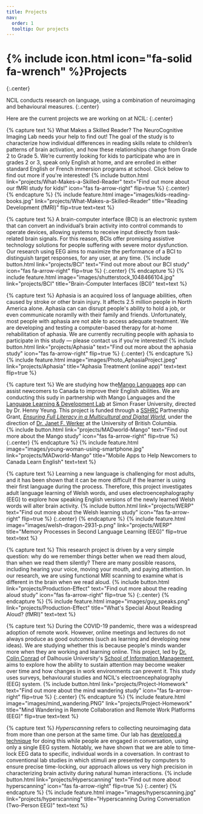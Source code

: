 ```yaml
---
title: Projects
nav:
  order: 1
  tooltip: Our projects
---
```


# {% include icon.html icon="fa-solid fa-wrench" %}Projects
{:.center}

NCIL conducts research on language, using a combination of neuroimaging and behavioural measures. 
{:.center}

Here are the current projects we are working on at NCIL:
{:.center}


{% capture text %}
What Makes a Skilled Reader? The NeuroCognitive Imaging Lab needs your help to find out! The goal of the study is to characterize how individual differences in reading skills relate to children’s patterns of brain activation, and how these relationships change from Grade 2 to Grade 5. We’re currently looking for kids to participate who are in grades 2 or 3, speak only English at home, and are enrolled in either standard English or French immersion programs at school. Click below to find out more if you're interested!
{%
  include button.html
  link="projects/What-Makes-a-Skilled-Reader"
  text="Find out more about our fMRI study for kids!"
  icon="fas fa-arrow-right"
  flip=true
%}
{:.center}
{% endcapture %}
{%
  include feature.html
  image="images/kids-reading-books.jpg"
  link="projects/What-Makes-a-Skilled-Reader"
  title="Reading Development (fMRI)"
  flip=true
  text=text
%}

{% capture text %}
A brain-computer interface (BCI) is an electronic system that can convert an individual’s brain activity into control commands to operate devices, allowing systems to receive input directly from task-related brain signals. For this reason, BCIs offer promising assistive technology solutions for people suffering with severe motor dysfunction. Our research using EEG aims to maximize the performance of a BCI to distinguish target responses, for any user, at any time. 
{%
  include button.html
  link="projects/BCI"
  text="Find out more about our BCI study"
  icon="fas fa-arrow-right"
  flip=true
%}
{:.center}
{% endcapture %}
{%
  include feature.html
  image="images/shutterstock_1048466104.jpg"
  link="projects/BCI"
  title="Brain-Computer Interfaces (BCI)"
  text=text
%}


{% capture text %}
Aphasia is an acquired loss of language abilities, often caused by stroke or other brain injury. It affects 2.5 million people in North America alone. Aphasia can can disrupt people's ability to hold a job, or even communicate noramlly with their family and friends. Unfortunately, most people with aphasia are not able to access adequate treatment. We are developing and testing a computer-based therapy for at-home rehabilitation of aphasia. We are currently recruiting people with aphasia to participate in this study — please contact us if you're interested!
{%
  include button.html
  link="projects/Aphasia"
  text="Find out more about the aphasia study"
  icon="fas fa-arrow-right"
  flip=true
%}
{:.center}
{% endcapture %}
{%
  include feature.html
  image="images/Photo_AphasiaProject.jpeg"
  link="projects/Aphasia"
  title="Aphasia Treatment (online app)"
  text=text
  flip=true
%}


{% capture text %}
We are studying how the[Mango Languages](https://mangolanguages.com) app can assist newcomers to Canada to improve their English abilities. We are conducting this sudy in partnership with Mango Languages and the [Language Learning & Development Lab](https://www.sfu.ca/langdev.html) at Simon Fraser University, directed by Dr. Henny Yeung. This project is funded through a [SSHRC](https://www.sshrc-crsh.gc.ca/home-accueil-eng.aspx) Partnership Grant, [_Ensuring Full Literacy in a Multicultural and Digital World_](https://ensuringliteracy.ca), under the direction of [Dr. Janet F. Werker](https://psych.ubc.ca/profile/janet-werker/) at the University of British Columbia.   
{%
  include button.html
  link="projects/MADworld-Mango"
  text="Find out more about the Mango study"
  icon="fas fa-arrow-right"
  flip=true
%}
{:.center}
{% endcapture %}
{%
  include feature.html
  image="images/young-woman-using-smartphone.jpg"
  link="projects/MADworld-Mango"
  title="Mobile Apps to Help Newcomers to Canada Learn English"
  text=text
%}


{% capture text %}
Learning a new language is challenging for most adults, and it has been shown that it can be more difficult if the learner is using their first language during the process. Therefore, this project investigates adult language learning of Welsh words, and uses electroencephalography (EEG) to explore how speaking English versions of the newly learned Welsh words will alter brain activity. 
{%
  include button.html
  link="projects/WERP"
  text="Find out more about the Welsh learning study"
  icon="fas fa-arrow-right"
  flip=true
%}
{:.center}
{% endcapture %}
{%
  include feature.html
  image="images/welsh-dragon-2931-p.png"
  link="projects/WERP"
  title="Memory Processes in Second Language Learning (EEG)"
  flip=true
  text=text
%}


{% capture text %}
This research project is driven by a very simple question: why do we remember things better when we read them aloud, than when we read them silently? There are many possible reasons, including hearing your voice, moving your mouth, and paying attention. In our research, we are using functional MRI scanning to examine what is different in the brain when we read aloud. 
{%
  include button.html
  link="projects/Production-Effect"
  text="Find out more about the reading aloud study"
  icon="fas fa-arrow-right"
  flip=true
%}
{:.center}
{% endcapture %}
{%
  include feature.html
  image="images/guy_speaks.png"
  link="projects/Production-Effect"
  title="What's Special About Reading Aloud? (fMRI)"
  text=text
%}


{% capture text %}
During the COVID-19 pandemic, there was a widespread adoption of remote work. However, online meetings and lectures do not always produce as good outcomes (such as learning and developing new ideas). We are studying whether this is because people's minds wander more when they are working and learning online. This project, led by [Dr. Colin Conrad](https://www.dal.ca/faculty/management/school-of-information-management/faculty-staff/faculty/colin-conrad.html) of Dalhousie University's [School of Information Management](https://www.dal.ca/faculty/management/school-of-information-management.html), aims to explore how the ability to sustain attention may become weaker over time and how changes in work environments can prevent it. This study uses surveys, behavioural studies and NCIL's electroencephalography (EEG) system.
{%
  include button.html
  link="projects/Project-Homework"
  text="Find out more about the mind wandering study"
  icon="fas fa-arrow-right"
  flip=true
%}
{:.center}
{% endcapture %}
{%
  include feature.html
  image="images/mind_wandering.PNG"
  link="projects/Project-Homework"
  title="Mind Wandering in Remote Collaboration and Remote Work Platforms (EEG)"
  flip=true
  text=text
%}


{% capture text %}
_Hyperscanning_ refers to collecting neuroimaging data from more than one person at the same time. Our lab has [developed a technique](https://doi.org/10.1016/j.mex.2023.102019) for doing this while people are engaged in conversation, using only a single EEG system. Notably, we have shown that we are able to time-lock EEG data to specific, individual words in a coversation. In contrast to conventional lab studies in which stimuli are presented by computers to ensure precise time-locking, our approach allows us very high precision in characterizing brain activity during natural human interactions. 
{%
  include button.html
  link="projects/Hyperscanning"
  text="Find out more about hyperscanning"
  icon="fas fa-arrow-right"
  flip=true
%}
{:.center}
{% endcapture %}
{%
  include feature.html
  image="images/hyperscanning.jpg"
  link="projects/hyperscanning"
  title="Hyperscanning During Conversation (Two-Person EEG)"
  text=text
%}
